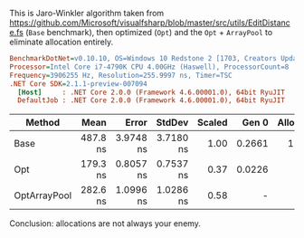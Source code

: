 This is Jaro-Winkler algorithm taken from https://github.com/Microsoft/visualfsharp/blob/master/src/utils/EditDistance.fs (`Base` benchmark), then optimized (`Opt`) and the `Opt` + `ArrayPool` to eliminate allocation entirely.

``` ini
BenchmarkDotNet=v0.10.10, OS=Windows 10 Redstone 2 [1703, Creators Update] (10.0.15063.674)
Processor=Intel Core i7-4790K CPU 4.00GHz (Haswell), ProcessorCount=8
Frequency=3906255 Hz, Resolution=255.9997 ns, Timer=TSC
.NET Core SDK=2.1.1-preview-007094
  [Host]     : .NET Core 2.0.0 (Framework 4.6.00001.0), 64bit RyuJIT
  DefaultJob : .NET Core 2.0.0 (Framework 4.6.00001.0), 64bit RyuJIT


```
|       Method |     Mean |     Error |    StdDev | Scaled |  Gen 0 | Allocated |
|------------- |---------:|----------:|----------:|-------:|-------:|----------:|
|         Base | 487.8 ns | 3.9748 ns | 3.7180 ns |   1.00 | 0.2661 |    1120 B |
|          Opt | 179.3 ns | 0.8057 ns | 0.7537 ns |   0.37 | 0.0226 |      96 B |
| OptArrayPool | 282.6 ns | 1.0996 ns | 1.0286 ns |   0.58 |      - |       0 B |

Conclusion: allocations are not always your enemy. 
